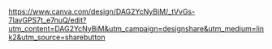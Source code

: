 https://www.canva.com/design/DAG2YcNyBiM/_tVvGs-7IavGPS7t_e7nuQ/edit?utm_content=DAG2YcNyBiM&utm_campaign=designshare&utm_medium=link2&utm_source=sharebutton
